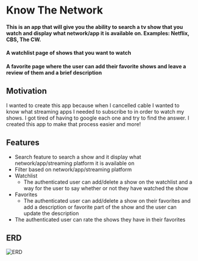 # Know The Network
#### This is an app that will give you the ability to search a tv show that you watch and display what network/app it is available on. Examples: Netflix, CBS, The CW. 
#### A watchlist page of shows that you want to watch
#### A favorite page where the user can add their favorite shows and leave a review of them and a brief description

## Motivation
I wanted to create this app because when I cancelled cable I wanted to know what streaming apps I needed to subscribe to in order to watch my shows. I got tired of having to google each one and try to find the answer. I created this app to make that process easier and more!

## Features
- Search feature to search a show and it display what network/app/streaming platform it is available on 
- Filter based on network/app/streaming platform 
- Watchlist 
  - The authenticated user can add/delete a show on the watchlist and a way for the user to say whether or not they have watched the show 
- Favorites 
  - The authenticated user can add/delete a show on their favorites and add a description or favorite part of the show and the user can update the description 
- The authenticated user can rate the shows they have in their favorites

## ERD
![ERD](https://i.postimg.cc/sDrDjRgB/new-captsone-erd.png)
